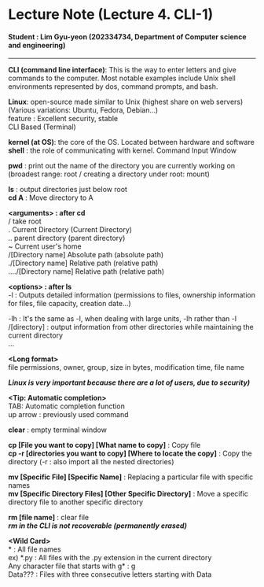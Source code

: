 # Lecture Note (Lecture 4. CLI-1)   
 
#### Student  \: Lim Gyu-yeon (202334734, Department of Computer science and engineering) 
   
------ 
   
**CLI (command line interface)**: This is the way to enter letters and give commands to the computer. Most notable examples include Unix shell environments represented by dos, command prompts, and bash.
   
**Linux**: open-source made similar to Unix (highest share on web servers)   
(Various variations: Ubuntu, Fedora, Debian...)    
feature : Excellent security, stable    
CLI Based (Terminal)    
    
**kernel (at OS)**: the core of the OS. Located between hardware and software    
**shell** : the role of communicating with kernel. Command Input Window    
    
**pwd** : print out the name of the directory you are currently working on     
(broadest range: root / creating a directory under root: mount)    
    
**ls** : output directories just below root    
**cd A** : Move directory to A    
    
**\<arguments\> : after cd**    
/ take root    
. Current Directory (Current Directory)     
.. parent directory (parent directory)    
~ Current user's home    
/[Directory name] Absolute path (absolute path)    
./[Directory name] Relative path (relative path)    
..../[Directory name] Relative path (relative path)    
    
**\<options\> : after ls**    
-l : Outputs detailed information (permissions to files, ownership information for files, file capacity, creation date...) 
   
-lh : It's the same as -l, when dealing with large units, -lh rather than -l    
/[directory] : output information from other directories while maintaining the current directory    
...    
    
**\<Long format\>**    
file permissions, owner, group, size in bytes, modification time, file name    
    
***Linux is very important because there are a lot of users, due to security)***    
    
**\<Tip: Automatic completion\>**    
TAB: Automatic completion function    
up arrow : previously used command    
    
**clear** :  empty terminal window    
    
**cp [File you want to copy] [What name to copy]** : Copy file     
**cp -r [directories you want to copy] [Where to locate the copy]** : Copy the directory (-r : also import all the nested directories)    
    
**mv [Specific File] [Specific Name]** : Replacing a particular file with specific names     
**mv [Specific Directory Files] [Other Specific Directory]** : Move a specific directory file to another specific directory    
    
**rm [file name]** : clear file    
***rm in the CLI is not recoverable (permanently erased)***    
    
**\<Wild Card\>**    
 \* : All file names    
ex) \*.py : All files with the .py extension in the current directory    
Any character file that starts with g* : g    
Data??? : Files with three consecutive letters starting with Data    
